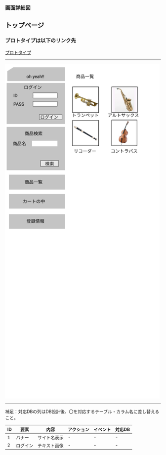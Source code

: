 ### 画面詳細図
## トップページ
### プロトタイプは以下のリンク先
[プロトタイプ](https://www.figma.com/file/eKx4f0w9Wirn2HQpvzpDGc/Untitled?node-id=0%3A1)
*****

<img src="./img/toppage.png" width="500">

*****
補足：対応DBの列はDB設計後、〇を対応するテーブル・カラム名に差し替えること。

|ID|要素|内容|アクション|イベント|対応DB|
|---|----|--|----------|--------|------|
|1|バナー|サイト名表示|-|-|-|
|2|ログイン|テキスト画像|-|-|-|

